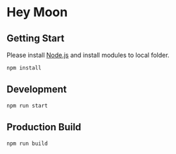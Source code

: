 # Hey Moon
## Getting Start

Please install [Node.js](https://nodejs.org) and install modules to local folder.

```
npm install
```


## Development

```
npm run start
```

## Production Build

```
npm run build
```

